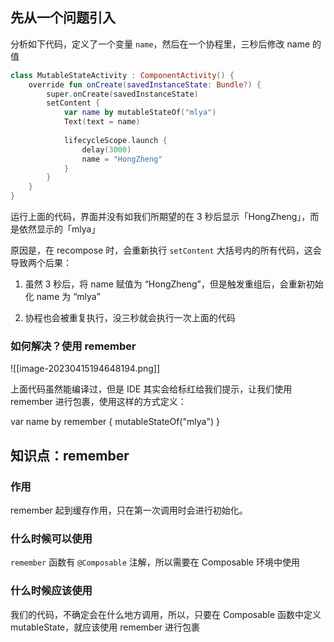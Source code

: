 ## 先从一个问题引入

分析如下代码，定义了一个变量 `name`，然后在一个协程里，三秒后修改 name 的值

```kotlin
class MutableStateActivity : ComponentActivity() {  
    override fun onCreate(savedInstanceState: Bundle?) {  
        super.onCreate(savedInstanceState)  
        setContent {  
            var name by mutableStateOf("mlya")  
            Text(text = name)  
​  
            lifecycleScope.launch {  
                delay(3000)  
                name = "HongZheng"  
            }  
        }  
    }  
}
```

运行上面的代码，界面并没有如我们所期望的在 3 秒后显示「HongZheng」，而是依然显示的「mlya」

原因是，在 recompose 时，会重新执行 `setContent` 大括号内的所有代码，这会导致两个后果：

1.  虽然 3 秒后，将 name 赋值为 “HongZheng”，但是触发重组后，会重新初始化 name 为 “mlya”
    
2.  协程也会被重复执行，没三秒就会执行一次上面的代码
    

### 如何解决？使用 remember

![[image-20230415194648194.png]]

上面代码虽然能编译过，但是 IDE 其实会给标红给我们提示，让我们使用 remember 进行包裹，使用这样的方式定义：

var name by remember { mutableStateOf("mlya") }

## 知识点：remember

### 作用

remember 起到缓存作用，只在第一次调用时会进行初始化。

### 什么时候可以使用

`remember` 函数有 `@Composable` 注解，所以需要在 Composable 环境中使用

### 什么时候应该使用

我们的代码，不确定会在什么地方调用，所以，只要在 Composable 函数中定义 mutableState，就应该使用 remember 进行包裹
